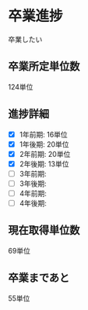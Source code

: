 # 卒業進捗

卒業したい

## 卒業所定単位数
124単位

## 進捗詳細
- [x] 1年前期: 16単位
- [x] 1年後期: 20単位
- [x] 2年前期: 20単位
- [x] 2年後期: 13単位
- [ ] 3年前期: 
- [ ] 3年後期: 
- [ ] 4年前期: 
- [ ] 4年後期: 

## 現在取得単位数
69単位

## 卒業まであと
55単位